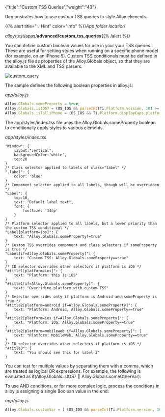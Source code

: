 {"title":"Custom TSS Queries","weight":"40"}

Demonstrates how to use custom TSS queries to style Alloy elements.

{{% alert title="💡 Hint" color="info" %}}*App folder location*

_alloy_/test/apps/**advanced/custom\_tss\_queries**{{% /alert %}}

You can define custom boolean values for use in your your TSS queries. These are useful for setting styles when running on a specific phone model (for example, on an iPhone 5). Custom TSS conditionals must be defined in the alloy.js file as properties of the Alloy.Globals object, so that they are available to the XML and TSS parsers.

![custom_query](/Images/appc/download/attachments/41845652/custom_query.png)

The sample defines the following boolean properties in alloy.js:

*app/alloy.js*

```javascript
Alloy.Globals.someProperty = true;
Alloy.Globals.isIOS7 = (OS_IOS && parseInt(Ti.Platform.version, 10) >= 7);
Alloy.Globals.isTalliPhone = (OS_IOS && Ti.Platform.displayCaps.platformHeight == 568);
```

The app/styles/index.tss file uses the Alloy.Globals.someProperty boolean to conditionally apply styles to various elements.

*app/styles/index.tss*

```
"Window": {
    layout:"vertical",
    backgroundColor:'white',
    top:20
}
/* Class selector applied to labels of class="label" */
".label": {
    color: 'blue'
}
/* Component selector applied to all labels, though will be overridden */
"Label": {
    top:10,
    text: "Default label text",
    font: {
        fontSize: '14dp'
    }
}
/* Platform selector applied to all labels, but a lower priority than the custom TSS conditional */
"Label[platform=ios]": {
    text: "Alloy.Globals.someProperty!=true"
}
/* Custom TSS overrides component and class selectors if someProperty is true */
"Label[if=Alloy.Globals.someProperty]": {
    text: "Custom TSS: Alloy.Globals.someProperty==true"
}
/* ID selector overrides other selectors if platform is iOS */
"#title1[platform=ios]": {
    text: "Platform: this is iOS"
}
"#title1[if=Alloy.Globals.someProperty]": {
    text: "Overriding platform with custom TSS"
}
/* Selector overrides only if platform is Android and someProperty is true */
"#title2[platform=android if=Alloy.Globals.someProperty]": {
    text: "Platform: Android, Alloy.Globals.someProperty==true"
}
"#title2[platform=ios if=Alloy.Globals.someProperty]": {
    text: "Platform: iOS, Alloy.Globals.someProperty==true"
}
"#title2[platform=mobileweb if=Alloy.Globals.someProperty]": {
    text: "Platform: MobileWeb, Alloy.Globals.someProperty==true"
}
/* ID selector overrides other selectors if platform is iOS */
"#title3": {
    text: "You should see this for label 3"
}
```

You can test for multiple values by separating them with a comma, which are treated as logical OR expressions. For example, the following is evaluated as if(Alloy.Globals.isIOS7 || Alloy.Globals.someOtherVar):

<View id="view" if="Alloy.Globals.isIOS7,Alloy.Globals.someOtherVar"/>

To use AND conditions, or for more complex logic, process the conditions in alloy.js assigning a single Boolean value in the end:

*app/alloy.js*

```javascript
Alloy.Globals.customVar = ( (OS_IOS && parseInt(Ti.Platform.version, 10) >= 7) || (OS_ANDROID && parseFloat(Ti.Platform.version,10) >= 4.0.3) );
```
